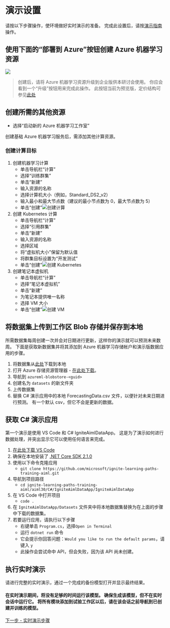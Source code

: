 # <a name="demo-setup"></a>演示设置
请按以下步骤操作，使环境做好实时演示的准备。 完成此设置后，请按[演示指南](demoguide.md)操作。

## <a name="create-azure-machine-learninge-resources-with-the-deploy-to-azure-button-below"></a>使用下面的“部署到 Azure”按钮创建 Azure 机器学习资源
<a href="https://portal.azure.com/#create/Microsoft.Template/uri/https%3A%2F%2Fraw.githubusercontent.com%2Fcassieview%2Fignite-learning-paths-training-aiml%2Fmaster%2Faiml30%2Fdeploy.json" rel="nofollow"> <img src="https://camo.githubusercontent.com/9285dd3998997a0835869065bb15e5d500475034/687474703a2f2f617a7572656465706c6f792e6e65742f6465706c6f79627574746f6e2e706e67" data-canonical-src="http://azuredeploy.net/deploybutton.png" style="max-width:100%;">
</a>

> 创建后，请将 Azure 机器学习资源升级到企业版供本研讨会使用。 你应会看到一个“升级”按钮用来完成此操作。 此按钮当前为预览版，定价结构可参见[此处](https://azure.microsoft.com/en-us/pricing/details/machine-learning/)

## <a name="create-additional-resources-needed"></a>创建所需的其他资源

* 选择“启动新的 Azure 机器学习工作室” 

创建基础 Azure 机器学习服务后，需添加其他计算资源。
### <a name="create-compute-targets"></a>创建计算目标
1. 创建机器学习计算
    * 单击导航栏“计算”
    * 选择“训练群集”
    * 单击“新建”
    * 输入资源的名称
    * 选择计算机大小（例如，Standard_DS2_v2）
    * 输入最小和最大节点数（建议的最小节点数为 0，最大节点数为 5）
    * 单击“创建”![创建计算](https://globaleventcdn.blob.core.windows.net/assets/aiml/aiml30/CreateMlCompute.gif)
2. 创建 Kubernetes 计算
    * 单击导航栏“计算”
    * 选择“引用群集”
    * 单击“新建”
    * 输入资源的名称
    * 选择区域
    * 将“虚拟机大小”保留为默认值
    * 将群集目标设置为“开发测试”
    * 单击“创建”![创建 Kubernetes](https://globaleventcdn.blob.core.windows.net/assets/aiml/aiml30/CreateKubService.gif)
3. 创建笔记本虚拟机
    * 单击导航栏“计算”
    * 选择“笔记本虚拟机”
    * 单击“新建”
    * 为笔记本提供唯一名称
    * 选择 VM 大小
    * 单击“创建”![创建 VM](https://globaleventcdn.blob.core.windows.net/assets/aiml/aiml30/CreateNotebookVM.gif)


## <a name="upload-dataset-to-workspace-blob-storage-and-save-to-local"></a>将数据集上传到工作区 Blob 存储并保存到本地
所需数据集每周创建一次并会对日期进行更新，这样你的演示就可以预测未来数周。 下面是获取新数据集并将其添加到 Azure 机器学习存储帐户和演示版数据应用的步骤。

1. 将数据集从[此处](https://globaleventcdn.blob.core.windows.net/assets/aiml/aiml30/datasets/ForecastingData.csv)下载到本地
2. 打开 Azure 存储资源管理器 - [在此处下载](https://azure.microsoft.com/en-us/features/storage-explorer/)。
3. 导航到 `azureml-blobstore-<guid>`
4. 创建名为 `datasets` 的新文件夹
5. 上传数据集
6. 替换 C# 演示应用中的本地 ForecastingData.csv 文件，以便针对未来日期进行预测。 有一个默认 csv，但它不会是更新的数据。

## <a name="get-the-c-demo-app"></a>获取 C# 演示应用
第一个演示是使用 VS Code 和 C# IgniteAimlDataApp。 这是为了演示如何进行数据处理，并突出显示它可以使用任何语言来完成。

1. [在此处下载 VS Code](https://code.visualstudio.com/download)
2. 确保在本地安装了 [.NET Core SDK 2.1.0](https://dotnet.microsoft.com/download/dotnet-core/2.1)
3. 使用以下命令克隆应用
    * `git clone https://github.com/microsoft/ignite-learning-paths-training-aiml.git`
4. 导航到项目路径
    * `cd ignite-learning-paths-training-aiml/aiml30/C#/IgniteAimlDataApp/IgniteAimlDataApp`
5. 在 VS Code 中打开项目
    * `code .`
6. 在 `IgniteAimlDataApp/Datasets` 文件夹中将本地数据集替换为在上面的步骤中下载的数据集。
7. 若要运行应用，请执行以下步骤
    * 右键单击 `Program.cs`，选择`Open in Terminal`
    * 运行 `dotnet run` 命令
    * 它会提示你回答问题：`Would you like to run the default params`，请键入 `y`
    * 此操作会尝试命中 API，但会失败，因为该 API 尚未创建。

## <a name="run-through-the-live-demo"></a>执行实时演示
请进行完整的实时演示，通过一个完成的备份模型打开并显示最终结果。

#### <a name="there-will-not-be-enough-time-to-run-the-model-during-the-live-demo-make-sure-to-build-the-model-_without_-running-it-in-the-live-session-once-you-have-added-all-the-modules-to-the-experiment-workspace-then-navigate-to-the-model-you-created-and-trained-prior-to-the-session"></a>在实时演示期间，将没有足够的时间运行该模型。 确保生成该模型，但不在实时会话中运行它。  将所有模块添加到试验工作区以后，请在该会话之前导航到已创建并训练的模型。

[下一步 - 实时演示步骤](demoguide.md)
